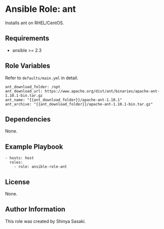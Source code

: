 # Ansible Role: ant

Installs ant on RHEL/CentOS.

## Requirements

- ansible >= 2.3

## Role Variables
Refer to `defaults/main.yml` in detail.
```
ant_download_folder: /opt
ant_download_url: https://www.apache.org/dist/ant/binaries/apache-ant-1.10.1-bin.tar.gz
ant_name: "{{ant_download_folder}}/apache-ant-1.10.1"
ant_archive: "{{ant_download_folder}}/apache-ant-1.10.1-bin.tar.gz"
```

## Dependencies

None.

## Example Playbook
```
- hosts: host
  roles:
    - role: ansible-role-ant
```

## License

None.

## Author Information

This role was created by Shinya Sasaki.
